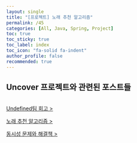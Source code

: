 ```yaml
---
layout: single
title: "[프로젝트] 노래 추천 알고리즘"
permalink: /45
categories: [All, Java, Spring, Project]
toc: true
toc_sticky: true
toc_label: index
toc_icon: "fa-solid fa-indent"
author_profile: false
recommended: true
---
```













<div class="cl2"></div>

<div class="callout cImpact">
  <div class="callout-in">
    <h2>Uncover 프로젝트와 관련된 포스트들</h2>
    <p style="padding-top: 16px;"><a href="https://preasim.github.io/46">Undefined팀 회고 ></a></p>
    <p><a href="https://preasim.github.io/45">노래 추천 알고리즘 ></a></p>
    <p style="padding-bottom: 16px;"><a href="https://preasim.github.io/44">동시성 문제와 해결책 ></a></p>
  </div>
</div>
